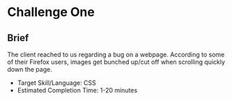 #
# Challenge One
## Brief

The client reached to us regarding a bug on a webpage. According to some of their Firefox users, images get bunched up/cut off when scrolling quickly down the page. 

- Target Skill/Language: CSS
- Estimated Completion Time: 1-20 minutes

